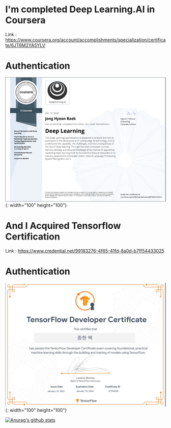 # I'm completed Deep Learning.AI in Coursera

Link : https://www.coursera.org/account/accomplishments/specialization/certificate/6JT6M2YA5YLV

# Authentication

![ex_screenshot](./img/coursera.png){: width="100" height="100"}

# And I Acquired Tensorflow Certification

Link : https://www.credential.net/99183276-4f65-41fd-8a0d-b7ff54433025

# Authentication
![ex_screenshot](./img/tensorflow.png){: width="100" height="100"}


[![Anurag's github stats](https://github-readme-stats.vercel.app/api?username=whdgusdl48)](https://github.com/anuraghazra/github-readme-stats)

